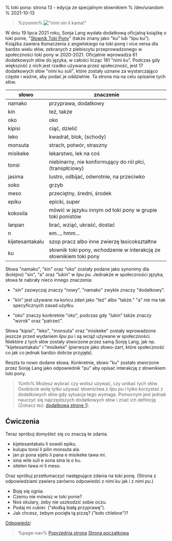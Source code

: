 % toki pona: strona 13 - edycja ze specjalnym słownikiem 
% /dev/urandom
% 2021-10-13

<style>
.zoomin {
	text-align: center;
}
.zoomin img {
	width: 320px;
	image-rendering:crisp-edges;
	image-rendering: pixelated;
};
</style>

> %zoomin%
> !["nimi sin li kama!"](/nimi_sin_li_kama.gif)

W dniu 19 lipca 2021 roku, Sonja Lang wydała dodatkową oficjalną książkę o toki
ponie, "[Słownik Toki Pony](https://www.amazon.com/dp/0978292367)" (także znany
jako "ku" lub "lipu ku"). Książka zawiera tłumaczenia z angielskiego na toki
ponę i vice versa dla bardzo wielu słów, zebranych z plebiscytu przeprowadzonego
w społeczności toki pony w 2020-2021. Oficjalnie wprowadza 61 dodatkowych słów
do języka, w całości licząc 181 "nimi ku". Podczas gdy większość z nich jest
rzadko używana przez społeczność, jest 17 dodatkowych słów "nimi ku suli", które
zostały uznane za wystarczająco częste i ważne, aby podać je oddzielnie.  Ta
strona ma na celu opisanie tych słów.

| słowo           | znaczenie                                                    |
| --------------- | ------------------------------------------------------------ |
| namako          | przyprawa, dodatkowy                                         |
| kin             | też, także                                                   |
| oko             | oko                                                          |
| kipisi          | ciąć, dzielić                                                |
| leko            | kwadrat, blok, (schody)                                      |
| monsuta         | strach, potwór, straszny                                     |
| misikeke        | lekarstwo, lek na coś                                        |
| tonsi           | niebinarny, nie konformujący do ról płci, (transpłciowy)     |
| jasima          | lustro, odbijać, odwrotnie, na przeciwko                     |
| soko            | grzyb                                                        |
| meso            | przeciętny, średni, środek                                   |
| epiku           | epicki, super                                                |
| kokosila        | mówić w języku innym od toki pony w grupie toki ponistów     |
| lanpan          | brać, wziąć, ukraść, dostać                                  |
| n               | em..., hmm...                                                |
| kijetesantakalu | szop pracz albo inne zwierzę łasicokształtne                 |
| ku              | słownik toki pony, wchodzenie w interakcję ze słownikiem toki pony |

Słowa "namako", "kin" oraz "oko" zostały podane jako synonimy dla (kolejno)
"sin", "a" oraz "lukin" w *lipu pu*. Jednakże w społeczności języka, słowa te
nabrały nieco innego znaczenia:

* "sin" zazwyczaj znaczy "nowy", "namako" zwykle znaczy "dodatkowy".

* "kin" jest używane na końcu zdań jako "też" albo "także." "a" nie ma tak
  specyficznych zasad użytku.

* "oko" znaczy konkretnie "oko", podczas gdy "lukin" także znaczy "wzrok" oraz
  "patrzeć".

Słowa "kipisi", "leko", "monsuta" oraz "misikeke" zostały wprowadzone
jeszcze przed wydaniem *lipu pu* i są wciąż używane w społeczności.
Niektóre z tych słów zostały stworzone przez samą Sonję Lang, jak np.
"kijetesantakalu" i "misikeke" (pierwsze jako słowo-żart, które społeczność
co jak co jednak bardzo dobrze przyjęła).

Reszta to nowo dodane słowa. Konkretnie, słowo "ku" zostało
stworzone przez Sonję Lang jako odpowiednik "pu" aby opisać
interakcję z słownikiem toki pony.

> %info%
> Możesz wybrać czy wolisz używać, czy unikać tych słów. Osobiście wolę
> tylko używać słownictwa z *lipu pu* i tylko korzystać z dodatkowych słów
> gdy sytuacja tego wymaga. Pomocnym jest jednak nauczyć się najczęstszych
> dodatkowych słów i znać ich definicję (Zobacz też: [dodatkową stronę 1](pl/x1)).

## Ćwiczenia

Teraz spróbuj domyśleć się co znaczą te zdania.

* kijetesantakalu li soweli epiku.
* kulupu tonsi li pilin monsuta ala.
* jan pi pona sijelo li pana e misikeke tawa mi.
* sina wile suli e sona sina la o ku.
* sitelen tawa ni li meso.

Oraz spróbuj przetłumaczyć następujące zdania na toki ponę. (Strona z odpowiedziami 
zawiera zarówno odpowiedzi z *nimi ku* jak i z *nimi pu*.)

* Boję się ognia.
* Czemu nie mówisz w toki ponie?
* Noś okulary, żeby nie uszkodzić sobie oczu.
* Podaj mi cukier. ("słodką białą przyprawę").
* Jak chcesz, żebym pocięła tą pizzę? ("koło chlebne")?

[Odpowiedzi](pl/answers#p13)

> %page-nav%
> [Poprzednia strona](pl/12)
> [Strona początkowa](pl)
